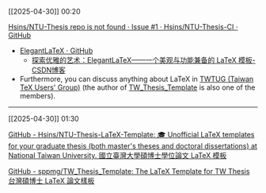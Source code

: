 [[2025-04-30]] 00:20

[Hsins/NTU-Thesis repo is not found · Issue #1 · Hsins/NTU-Thesis-CI · GitHub](https://github.com/Hsins/NTU-Thesis-CI/issues/1)
- [ElegantLaTeX · GitHub](https://github.com/ElegantLaTeX)
	- [探索优雅的艺术：ElegantLaTeX——一个美观与功能兼备的 LaTeX 模板-CSDN博客](https://blog.csdn.net/gitblog_00083/article/details/138147824)
- Furthermore, you can discuss anything about LaTeX in [TWTUG (Taiwan TeX Users' Group)](https://t.me/TWTUG) (the author of [TW_Thesis_Template](https://github.com/sppmg/TW_Thesis_Template) is also one of the members).

---

[[2025-04-30]] 01:30

[GitHub - Hsins/NTU-Thesis-LaTeX-Template: 🎓 Unofficial LaTeX templates for your graduate thesis (both master's theses and doctoral dissertations) at National Taiwan University. 國立臺灣大學碩博士學位論文 LaTeX 模板](https://github.com/Hsins/NTU-Thesis-LaTeX-Template/tree/main)

[GitHub - sppmg/TW\_Thesis\_Template: The LaTeX Template for TW Thesis 台灣碩博士 LaTeX 論文樣板](https://github.com/sppmg/TW_Thesis_Template?tab=readme-ov-file)
